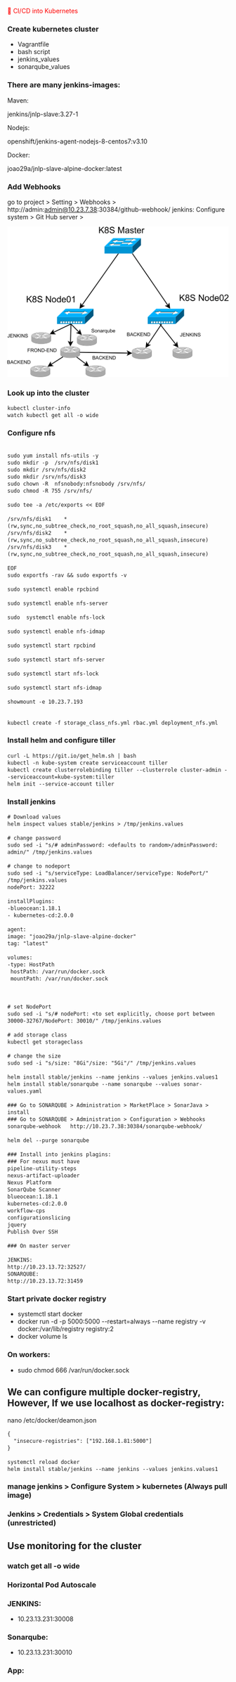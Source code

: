<span style="color: red">&#x1F535; CI/CD into Kubernetes  </span>

### Create kubernetes cluster
* Vagrantfile
* bash script
* jenkins_values
* sonarqube_values

### There are many jenkins-images:
Maven:

jenkins/jnlp-slave:3.27-1

Nodejs:

openshift/jenkins-agent-nodejs-8-centos7:v3.10

Docker:

joao29a/jnlp-slave-alpine-docker:latest

### Add Webhooks

go to project > Setting > Webhooks > http://admin:admin@10.23.7.38:30384/github-webhook/
jenkins:
Configure system > Git Hub server >

![](map.png)
### Look up into the cluster
```
kubectl cluster-info
watch kubectl get all -o wide
```

### Configure nfs
```

sudo yum install nfs-utils -y
sudo mkdir -p  /srv/nfs/disk1
sudo mkdir /srv/nfs/disk2
sudo mkdir /srv/nfs/disk3
sudo chown -R  nfsnobody:nfsnobody /srv/nfs/
sudo chmod -R 755 /srv/nfs/

sudo tee -a /etc/exports << EOF

/srv/nfs/disk1    *(rw,sync,no_subtree_check,no_root_squash,no_all_squash,insecure)
/srv/nfs/disk2    *(rw,sync,no_subtree_check,no_root_squash,no_all_squash,insecure)
/srv/nfs/disk3    *(rw,sync,no_subtree_check,no_root_squash,no_all_squash,insecure)

EOF
sudo exportfs -rav && sudo exportfs -v

sudo systemctl enable rpcbind

sudo systemctl enable nfs-server

sudo  systemctl enable nfs-lock

sudo systemctl enable nfs-idmap

sudo systemctl start rpcbind

sudo systemctl start nfs-server

sudo systemctl start nfs-lock

sudo systemctl start nfs-idmap

showmount -e 10.23.7.193


kubectl create -f storage_class_nfs.yml rbac.yml deployment_nfs.yml

```

### Install helm and configure tiller

```
curl -L https://git.io/get_helm.sh | bash
kubectl -n kube-system create serviceaccount tiller
kubectl create clusterrolebinding tiller --clusterrole cluster-admin --serviceaccount=kube-system:tiller
helm init --service-account tiller

```
### Install jenkins
```
# Download values
helm inspect values stable/jenkins > /tmp/jenkins.values

# change password
sudo sed -i "s/# adminPassword: <defaults to random>/adminPassword: admin/" /tmp/jenkins.values

# change to nodeport
sudo sed -i "s/serviceType: LoadBalancer/serviceType: NodePort/" /tmp/jenkins.values
nodePort: 32222

installPlugins:
-blueocean:1.18.1
- kubernetes-cd:2.0.0

agent:
image: "joao29a/jnlp-slave-alpine-docker"
tag: "latest"

volumes:
-type: HostPath
 hostPath: /var/run/docker.sock
 mountPath: /var/run/docker.sock



# set NodePort
sudo sed -i "s/# nodePort: <to set explicitly, choose port between 30000-32767/NodePort: 30010/" /tmp/jenkins.values

# add storage class
kubectl get storageclass

# change the size
sudo sed -i "s/size: "8Gi"/size: "5Gi"/" /tmp/jenkins.values

helm install stable/jenkins --name jenkins --values jenkins.values1
helm install stable/sonarqube --name sonarqube --values sonar-values.yaml

### Go to SONARQUBE > Administration > MarketPlace > SonarJava > install
### Go to SONARQUBE > Administration > Configuration > Webhooks
sonarqube-webhook	http://10.23.7.38:30384/sonarqube-webhook/

helm del --purge sonarqube

### Install into jenkins plagins:
### For nexus must have
pipeline-utility-steps
nexus-artifact-uploader
Nexus Platform
SonarQube Scanner
blueocean:1.18.1
kubernetes-cd:2.0.0
workflow-cps
configurationslicing
jquery
Publish Over SSH

### On master server

JENKINS:
http://10.23.13.72:32527/
SONARQUBE:
http://10.23.13.72:31459

```
### Start private docker registry

* systemctl start docker
* docker run -d -p 5000:5000 --restart=always --name registry -v docker:/var/lib/registry registry:2
* docker volume ls

### On workers:
* sudo chmod 666 /var/run/docker.sock

## We can configure multiple docker-registry, However, If we use localhost as docker-registry:
nano /etc/docker/deamon.json
```
{
  "insecure-registries": ["192.168.1.81:5000"]
}

systemctl reload docker
helm install stable/jenkins --name jenkins --values jenkins.values1

```
### manage jenkins > Configure System > kubernetes (Always pull image)

### Jenkins > Credentials > System Global credentials (unrestricted)


## Use monitoring for the cluster
### watch get all -o wide


### Horizontal Pod Autoscale



### JENKINS:
* 10.23.13.231:30008

### Sonarqube:
* 10.23.13.231:30010

### App:
